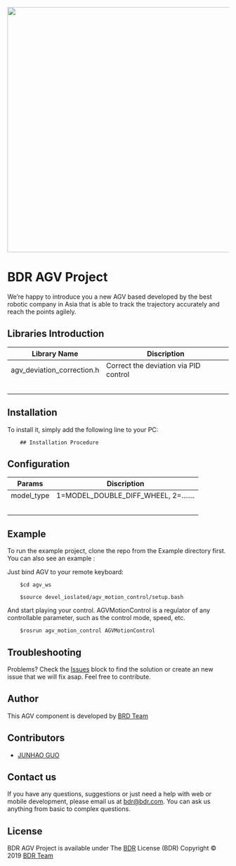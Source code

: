 <p align="center">

<img src="https://timgsa.baidu.com/timg?image&quality=80&size=b9999_10000&sec=1573039096516&di=f1e49808d44cef2dd76b26e7b28c1499&imgtype=0&src=http%3A%2F%2F5b0988e595225.cdn.sohucs.com%2Fimages%2F20181015%2Fdc79d7e2b84743e9a9a889f015d2cb2e.jpg" width="557"/>
</p>

# BDR AGV Project

We’re happy to introduce you a new AGV based developed by the best robotic company in Asia that is able to track the trajectory accurately and reach the points agilely.

## Libraries Introduction

|Library Name|Discription|
|---|---|
|agv_deviation_correction.h|Correct the deviation via PID control|
|||
|||
|||
|||
|||

## Installation

To install it, simply add the following line to your PC:

```
    ## Installation Procedure
```

## Configuration

|Params|Discription|
|---|---|
|model_type|1=MODEL_DOUBLE_DIFF_WHEEL, 2=.......|
|||
|||
|||
|||
|||

## Example

To run the example project, clone the repo from the Example directory first.
You can also see an example :

Just bind AGV to your remote keyboard:

````
    $cd agv_ws
    
    $source devel_ioslated/agv_motion_control/setup.bash
````

And start playing your control. AGVMotionControl is a regulator of any controllable parameter, such as the control mode, speed, etc.

````
    $rosrun agv_motion_control AGVMotionControl
````


## Troubleshooting
Problems? Check the [Issues](https://www.bdr.com) block
to find the solution or create an new issue that we will fix asap. Feel free to contribute.


## Author
This AGV component is developed by [BRD Team](https://www.bdr.com)


## Contributors
- [JUNHAO GUO](https://www.bdr.com/JUNHAO-GUO)


## Contact us
If you have any questions, suggestions or just need a help with web or mobile development, please email us at
<bdr@bdr.com>. You can ask us anything from basic to complex questions.

## License

BDR AGV Project is available under
The [BDR](LICENSE.md) License (BDR) Copyright © 2019 [BDR Team](https://www.bdr.com) 
